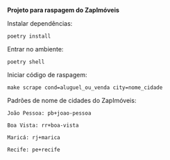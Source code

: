 **Projeto para raspagem do ZapImóveis**

Instalar dependências: 

    poetry install 

Entrar no ambiente: 

    poetry shell 

Iniciar código de raspagem: 

    make scrape cond=aluguel_ou_venda city=nome_cidade 

Padrões de nome de cidades do ZapImóveis: 

    João Pessoa: pb+joao-pessoa 

    Boa Vista: rr+boa-vista 

    Maricá: rj+marica 

    Recife: pe+recife 
